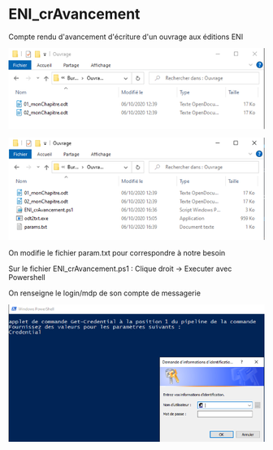 # ENI_crAvancement
Compte rendu d'avancement d'écriture d'un ouvrage aux éditions ENI

![001](https://raw.githubusercontent.com/caliendojulien/ENI_crAvancement/main/img/001.PNG)

![003](https://raw.githubusercontent.com/caliendojulien/ENI_crAvancement/main/img/003.PNG)

On modifie le fichier param.txt pour correspondre à notre besoin

Sur le fichier ENI_crAvancement.ps1 : Clique droit -> Executer avec Powershell

On renseigne le login/mdp de son compte de messagerie

![004](https://raw.githubusercontent.com/caliendojulien/ENI_crAvancement/main/img/004.PNG)
